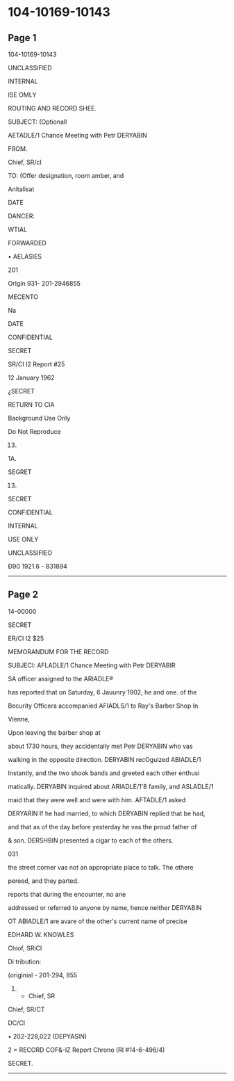 # 104-10169-10143

## Page 1

104-10169-10143

UNCLASSIFIED

INTERNAL

ISE OMLY

ROUTING AND RECORD SHEE.

SUBJECT: (Optionall

AETADLE/1 Chance Meeting with Petr DERYABIN

FROM.

Chief, SR/cI

TO: (Offer designation, room amber, and

Anitalisat

DATE

DANCER:

WTIAL

FORWARDED

• AELASIES

201

OrIgin 931- 201-2946855

MECENTO

Na

DATE

CONFIDENTIAL

SECRET

SR/CI I2 Report #25

12 January 1962

¿SECRET

RETURN TO CIA

Background Use Only

Do Not Reproduce

13.

1A.

SEGRET

13.

SECRET

CONFIDENTIAL

INTERNAL

USE ONLY

UNCLASSIFIEO

Đ90 1921.6 - 831894

---

## Page 2

14-00000

SECRET

ER/CI I2 $25

MEMORANDUM FOR THE RECORD

SUBJECI: AFLADLE/1 Chance Meeting with Petr DERYABIR

SA officer assigned to the ARIADLE®

has reported that on Saturday, 6 Jauunry 1902, he and one. of the

Becurity Officera accompanied AFIADLS/1 to Ray's Barber Shop In

Vienne,

Upon leaving the barber shop at

about 1730 hours, they accidentally met Petr DERYABIN who vas

walking in the opposite direction. DERYABIN recOguized ABIADLE/1

Instantly, and the two shook bands and greeted each other enthusi

matically. DERYABIN inquired about ARIADLE/1'8 family, and ASLADLE/1

maid that they were well and were with him. AFTADLE/1 asked

DERYARIN If he had married, to which DERYABIN replied that be had,

and that as of the day before yesterday he vas the proud father of

& son. DERSHBIN presented a cigar to each of the others.

031

the street corner vas not an appropriate place to talk. The othere

pereed, and they parted.

reports that during the encounter, no ane

addressed or referred to anyone by name, hence neither DERYABIN

OT ABIADLE/1 are avare of the other's current name of precise

EDHARD W. KNOWLES

Chiof, SRiCI

Di tribution:

(originial - 201-294, 855

1. - Chief, SR

Chief, SR/CT

DC/CI

• 202-228,022 (DEPYASIN)

2 = RECORD COF&-IZ Report Chrono (RI #14-6-496/4)

SECRET.

---

